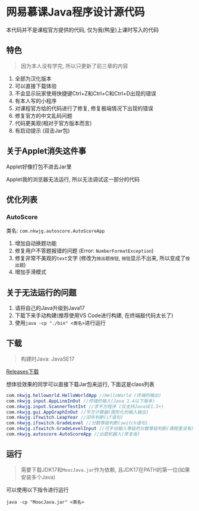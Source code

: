 # 网易慕课Java程序设计源代码

本代码并不是课程官方提供的代码, 仅为我(鸭皇)上课时写入的代码

## 特色

> 因为本人没有学完, 所以只更新了前三章的内容

1. 全部为汉化版本
2. 可以直接下载体验
3. 不会显示玩家使用快捷键Ctrl+Z和Ctrl+C和Ctrl+D出现的错误
4. 有本人写的小程序
5. 对课程官方给的代码进行了修复, 修复极端情况下出现的错误
6. 修复官方的中文乱码问题
7. 代码更美观(相对于官方版本而言)
8. 有启动提示 (双击Jar包)


## 关于Applet消失这件事

Applet好像打包不进去Jar里

Applet我的浏览器无法运行, 所以无法调试这一部分的代码
## 优化列表
### AutoScore

类名: `com.nkwjg.autoscore.AutoScoreApp`

1. 增加自动换题功能
2. 修复用户不答题报错的问题 (Error: `NumberFormatException`)
4. 修复非常不美观的`text`文字 (修改为`按出题按钮`, `按钮`显示不出来, 所以变成了`按出题`)
5. 增加手滑模式

## 关于无法运行的问题

1. 请将自己的Java升级到Java17
2. 下载下来手动构建(推荐使用VS Code进行构建, 在终端敲代码太长了)
3. 使用`java -cp "./bin" <类名>`进行运行


## 下载

> 构建时Java: JavaSE17

[Releases下载](https://github.com/chenmy1903/MoocJava/releases)

想体验效果的同学可以直接下载Jar包来运行, 下面这是class列表

```java
com.nkwjg.helloworld.HelloWorldApp //HelloWorld (终端的输出)
com.nkwjg.input.AppLineInOut //终端的输入(Java 1.4以下版本)
com.nkwjg.input.ScannerTestInt //求平方程序 (仅支持JavaSE1.5+)
com.nkwjg.gui.AppGraphInOut //平方计算器(图形化的输入输出)
com.nkwjg.ifswitch.LeapYear //闰年判断(if语句)
com.nkwjg.ifswitch.GradeLevel //分数等级判断(switch语句)
com.nkwjg.ifswitch.GradeLevelInput //可手动输入等级的分数等级判断(课程里没有)
com.nkwjg.autoscore.AutoScoreApp //出题机器人(修复版)
```

## 运行

> 需要下载JDK17和`MoocJava.jar`作为依赖, 且JDK17在PATH的第一位(如果安装多个Java)

可以使用以下指令进行运行

```batch
java -cp "MoocJava.jar" <类名>
```
